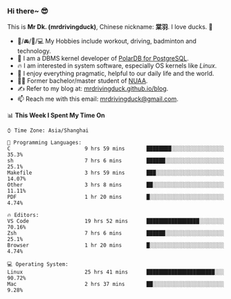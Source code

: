 ### Hi there~ 😎

This is **Mr Dk. (mrdrivingduck)**, Chinese nickname: **棠羽**. I love ducks. 🦆

- 💪/🚘/🏸/💻 My Hobbies include workout, driving, badminton and technology.
- 🍊 I am a DBMS kernel developer of [PolarDB for PostgreSQL](https://github.com/ApsaraDB/PolarDB-for-PostgreSQL).
- 🔥 I am interested in system software, especially OS kernels like *Linux*.
- 🔧 I enjoy everything pragmatic, helpful to our daily life and the world.
- 👨‍🎓 Former bachelor/master student of [NUAA](https://en.wikipedia.org/wiki/Nanjing_University_of_Aeronautics_and_Astronautics).
- ✍ Refer to my blog at: [mrdrivingduck.github.io/blog](https://www.mrdrivingduck.cn/blog/#/).
- 📫 Reach me with this email: [mrdrivingduck@gmail.com](mailto:mrdrivingduck@gmail.com).

<!--START_SECTION:waka-->
📊 **This Week I Spent My Time On** 

```text
⌚︎ Time Zone: Asia/Shanghai

💬 Programming Languages: 
C                        9 hrs 59 mins       ████████░░░░░░░░░░░░░░░░░   35.3% 
sh                       7 hrs 6 mins        ██████░░░░░░░░░░░░░░░░░░░   25.1% 
Makefile                 3 hrs 59 mins       ███░░░░░░░░░░░░░░░░░░░░░░   14.07% 
Other                    3 hrs 8 mins        ██░░░░░░░░░░░░░░░░░░░░░░░   11.11% 
PDF                      1 hr 20 mins        █░░░░░░░░░░░░░░░░░░░░░░░░   4.74%

🔥 Editors: 
VS Code                  19 hrs 52 mins      █████████████████░░░░░░░░   70.16% 
Zsh                      7 hrs 6 mins        ██████░░░░░░░░░░░░░░░░░░░   25.1% 
Browser                  1 hr 20 mins        █░░░░░░░░░░░░░░░░░░░░░░░░   4.74%

💻 Operating System: 
Linux                    25 hrs 41 mins      ██████████████████████░░░   90.72% 
Mac                      2 hrs 37 mins       ██░░░░░░░░░░░░░░░░░░░░░░░   9.28%

```


<!--END_SECTION:waka-->

<!-- ![Mr Dk.'s GitHub Stats](https://github-readme-stats.vercel.app/api?username=mrdrivingduck&count_private&show_icons=true&theme=buefy) -->

<!-- ![Most Used Languages](https://github-readme-stats.vercel.app/api/top-langs/?username=mrdrivingduck&exclude_repo=mips32-CPU,snort-tcp-socket&theme=buefy&layout=compact&langs_count=10) -->


<!--
**mrdrivingduck/mrdrivingduck** is a ✨ _special_ ✨ repository because its `README.md` (this file) appears on your GitHub profile.

Here are some ideas to get you started:

- 🔭 I’m currently working on ...
- 🌱 I’m currently learning ...
- 👯 I’m looking to collaborate on ...
- 🤔 I’m looking for help with ...
- 💬 Ask me about ...
- 📫 How to reach me: ...
- 😄 Pronouns: ...
- ⚡ Fun fact: ...
-->
